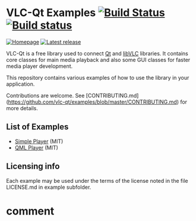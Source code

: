 # VLC-Qt Examples [![Build Status][travis-img]][travis] [![Build status][appveyor-img]][appveyor]
[![Homepage][web-img]][web]
[![Latest release][release-img]][release]

VLC-Qt is a free library used to connect [Qt](http://qt.io) and
[libVLC](http://videolan.org) libraries. It contains core classes for main
media playback and also some GUI classes for faster media player development.

This repository contains various examples of how to use the library in your
application.

Contributions are welcome. See [CONTRIBUTING.md]
(https://github.com/vlc-qt/examples/blob/master/CONTRIBUTING.md)
for more details.


## List of Examples
  - [Simple Player](https://github.com/vlc-qt/examples/tree/master/simple-player) (MIT)
  - [QML Player](https://github.com/vlc-qt/examples/tree/master/qml-player) (MIT)


## Licensing info

Each example may be used under the terms of the license noted in the
file LICENSE.md in example subfolder.


[web]: http://vlc-qt.tano.si
[release]: https://github.com/vlc-qt/examples/releases
[travis]: https://travis-ci.org/vlc-qt/examples
[appveyor]: https://ci.appveyor.com/project/ntadej/examples

[web-img]: https://img.shields.io/badge/web-vlc--qt.tano.si-green.svg
[release-img]: https://img.shields.io/github/release/vlc-qt/examples.svg
[travis-img]: https://travis-ci.org/vlc-qt/examples.svg?branch=master
[appveyor-img]: https://ci.appveyor.com/api/projects/status/p8x4yi0as9bc1ts1?svg=true
# comment
